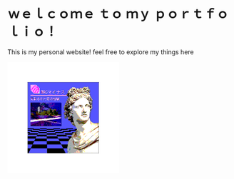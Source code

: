 # ｗｅｌｃｏｍｅ ｔｏ  ｍｙ ｐｏｒｔｆｏｌｉｏ！

This is my personal website! feel free to explore my things here

![til](https://github.com/Mattillac/personal_web_portfolio/blob/main/static/images/album.gif)